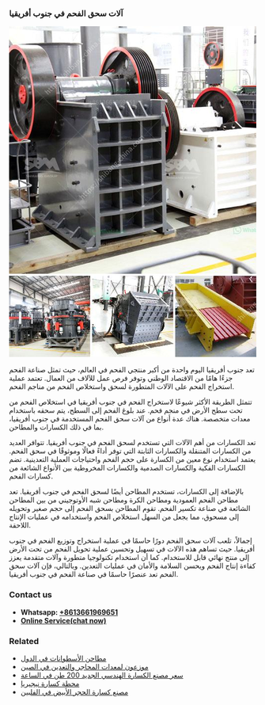 <h3>آلات سحق الفحم في جنوب أفريقيا</h3><img src='1701746198.jpg' alt=''><p>تعد جنوب أفريقيا اليوم واحدة من أكبر منتجي الفحم في العالم، حيث تمثل صناعة الفحم جزءًا هامًا من الاقتصاد الوطني وتوفر فرص عمل للآلاف من العمال. تعتمد عملية استخراج الفحم على الآلات المتطورة لسحق واستخلاص الفحم من مناجم الفحم. </p><p>تتمثل الطريقة الأكثر شيوعًا لاستخراج الفحم في جنوب أفريقيا في استخلاص الفحم من تحت سطح الأرض في منجم فحم. عند بلوغ الفحم إلى السطح، يتم سحقه باستخدام معدات متخصصة. هناك عدة أنواع من آلات سحق الفحم المستخدمة في جنوب أفريقيا، بما في ذلك الكسارات والمطاحن.</p><p>تعد الكسارات من أهم الآلات التي تستخدم لسحق الفحم في جنوب أفريقيا. تتوافر العديد من الكسارات المتنقلة والكسارات الثابتة التي توفر أداءً فعالًا وموثوقًا في سحق الفحم. يعتمد استخدام نوع معين من الكسارة على حجم الفحم واحتياجات العملية التعدينية. تضم الكسارات الفكية والكسارات الصدمية والكسارات المخروطية بين الأنواع الشائعة من كسارات الفحم.</p><p>بالإضافة إلى الكسارات، تستخدم المطاحن أيضًا لسحق الفحم في جنوب أفريقيا. تعد مطاحن الفحم العمودية ومطاحن الكرة ومطاحن شبه الأوتوجيني من بين المطاحن الشائعة في صناعة تكسير الفحم. تقوم المطاحن بسحق الفحم إلى حجم صغير وتحويله إلى مسحوق، مما يجعل من السهل استخلاص الفحم واستخدامه في عمليات الإنتاج اللاحقة.</p><p>إجمالاً، تلعب آلات سحق الفحم دورًا حاسمًا في عملية استخراج وتوزيع الفحم في جنوب أفريقيا. حيث تساهم هذه الآلات في تسهيل وتحسين عملية تحويل الفحم من تحت الأرض إلى منتج نهائي قابل للاستخدام. كما أن استخدام تكنولوجيا متطورة وآلات متقدمة يعزز كفاءة إنتاج الفحم ويحسن السلامة والأمان في عمليات التعدين. وبالتالي، فإن آلات سحق الفحم تعد عنصرًا حاسمًا في صناعة الفحم في جنوب أفريقيا.</p><h3>Contact us</h3><ul><li><strong>Whatsapp:&nbsp;<a href="https://wa.me/8613661969651">+8613661969651</a></strong></li><li><a href="https://swt.shibang-china.com/?git&amp;zhl&amp;آلات سحق الفحم في جنوب أفريقيا"><strong>Online Service(chat now)</strong></a></li></ul><h3>Related</h3><ul><li><a href='مطاحن الأسطوانات في الدول.md'>مطاحن الأسطوانات في الدول</a></li><li><a href='موزعون لمعدات المحاجر والتعدين في الصين.md'>موزعون لمعدات المحاجر والتعدين في الصين</a></li><li><a href='سعر مصنع الكسارة الهندسي الجديد 200 طن في الساعة.md'>سعر مصنع الكسارة الهندسي الجديد 200 طن في الساعة</a></li><li><a href='محطة كسارة نيجيريا.md'>محطة كسارة نيجيريا</a></li><li><a href='مصنع كسارة الحجر الأبيض في الفلبين.md'>مصنع كسارة الحجر الأبيض في الفلبين</a></li></ul>